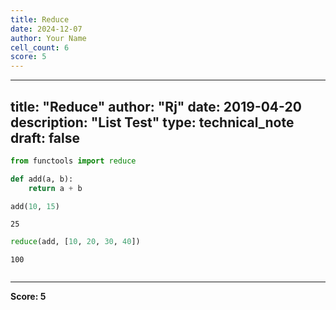 ```yaml
---
title: Reduce
date: 2024-12-07
author: Your Name
cell_count: 6
score: 5
---
```


---
title: "Reduce"
author: "Rj"
date: 2019-04-20
description: "List Test"
type: technical_note
draft: false
---

```python
from functools import reduce
```


```python
def add(a, b): 
    return a + b
```


```python
add(10, 15)
```




    25




```python
reduce(add, [10, 20, 30, 40])
```




    100




```python

```


---
**Score: 5**